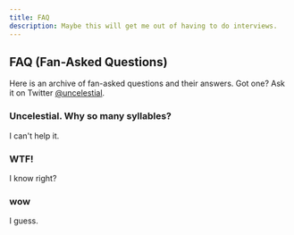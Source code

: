 ```yaml
---
title: FAQ
description: Maybe this will get me out of having to do interviews. 
---
```


## FAQ (Fan-Asked Questions)

Here is an archive of fan-asked questions and their answers. Got one? Ask it on Twitter [@uncelestial](http://www.twitter.com/uncelestial).

### Uncelestial. Why so many syllables?

I can't help it.

### WTF!

I know right?

### wow

I guess.
